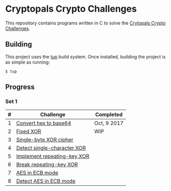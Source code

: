 # Cryptopals Crypto Challenges

This repository contains programs written in C to solve the [Crytopals Crypto
Challenges](https://cryptopals.com).

## Building

This project uses the [tup](http://gittup.org/tup) build system. Once installed,
building the project is as simple as running:

```shell
$ tup
```

## Progress

### Set 1

| #   | Challenge                        | Completed   |
| --- | -------------------------------- | ----------- |
| 1   | [Convert hex to base64][1]       | Oct, 9 2017 |
| 2   | [Fixed XOR][2]                   | WIP         |
| 3   | [Single-byte XOR cipher][3]      |             |
| 4   | [Detect single-character XOR][4] |             |
| 5   | [Implement repeating-key XOR][5] |             |
| 6   | [Break repeating-key XOR][6]     |             |
| 7   | [AES in ECB mode][7]             |             |
| 8   | [Detect AES in ECB mode][8]      |             |

[1]: https://cryptopals.com/sets/1/challenges/1
[2]: https://cryptopals.com/sets/1/challenges/2
[3]: https://cryptopals.com/sets/1/challenges/3
[4]: https://cryptopals.com/sets/1/challenges/4
[5]: https://cryptopals.com/sets/1/challenges/5
[6]: https://cryptopals.com/sets/1/challenges/6
[7]: https://cryptopals.com/sets/1/challenges/7
[8]: https://cryptopals.com/sets/1/challenges/8
